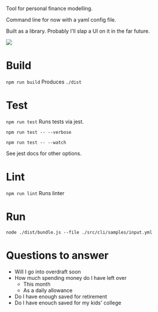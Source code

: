 Tool for personal finance modelling.

Command line for now with a yaml config file.

Built as a library. Probably I'll slap a UI on it in the far future.

![](https://github.com/vivmaha/fim/workflows/CI/badge.svg)

# Build

`npm run build` Produces `./dist`

# Test

`npm run test` Runs tests via jest.

`npm run test -- --verbose`

`npm run test -- --watch`

See jest docs for other options.

# Lint

`npm run lint` Runs linter

# Run

`node ./dist/bundle.js --file ./src/cli/samples/input.yml`

# Questions to answer

- Will I go into overdraft soon
- How much spending money do I have left over
  - This month
  - As a daily allowance
- Do I have enough saved for retirement
- Do I have enouch saved for my kids' college
